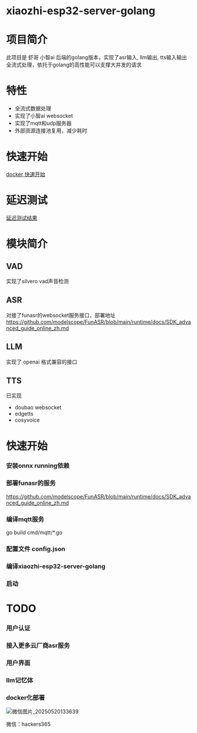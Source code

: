 # xiaozhi-esp32-server-golang
# 项目简介
此项目是 虾哥 小智ai 后端的golang版本，实现了asr输入, llm输出, tts输入输出 全流式处理，依托于golang的高性能可以支撑大并发的请求

# 特性
- 全流式数据处理
- 实现了小智ai websocket
- 实现了mqtt和udp服务器
- 外部资源连接池复用，减少耗时

# 快速开始
[docker 快速开始](doc/docker.md)

# 延迟测试
[延迟测试结果](doc/delay_test.md)
# 模块简介
## VAD
实现了silvero vad声音检测
## ASR
对接了funasr的websocket服务接口，部署地址 https://github.com/modelscope/FunASR/blob/main/runtime/docs/SDK_advanced_guide_online_zh.md
## LLM
实现了 openai 格式兼容的接口
## TTS
已实现
- doubao websocket
- edgetts   
- cosyvoice
    
# 快速开始

### 安装onnx running依赖
### 部署funasr的服务
https://github.com/modelscope/FunASR/blob/main/runtime/docs/SDK_advanced_guide_online_zh.md
### 编译mqtt服务
go build cmd/mqtt/*.go
### 配置文件 config.json
### 编译xiaozhi-esp32-server-golang
### 启动

# TODO
### 用户认证
### 接入更多云厂商asr服务
### 用户界面
### llm记忆体
### docker化部署

![微信图片_20250520133639](https://github.com/user-attachments/assets/241dfd5c-185b-445c-b75b-0a07c76ecf06)


微信：hackers365
